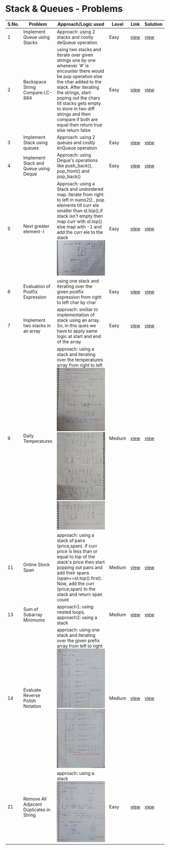 # Stack & Queues - Problems

S.No. | Problem | Approach/Logic used | Level | Link | Solution |
------|---------|---------------------|-------|------|----------|
1 | Implement Queue using Stacks | Approach: using 2 stacks and costly deQueue operation | Easy | [view](https://leetcode.com/problems/implement-queue-using-stacks/description/) | [view](Q-using-stacks.cpp) 
2 | Backspace String Compare LC-884 | using two stacks and iterate over given strings one by one whenever '#' is encounter there would be pop operation else the char added to the stack. After iterating the strings, start poping out the chars till stacks gets empty to store in two diff strings and then compare if both are equal then return true else return false | Easy | [view](https://leetcode.com/problems/backspace-string-compare/description/) | [view](backspace-str-comp.cpp) 
3 | Implement Stack using queues | Approach: using 2 queues and costly enQueue operation | Easy | [view](https://leetcode.com/problems/implement-stack-using-queues/description/) | [view](stack-using-queues.cpp) 
4 | Implement Stack and Queue using Deque | Approach: using Deque's operations like push_back(), pop_front() and pop_back() | Easy | [view](https://www.geeksforgeeks.org/implement-stack-queue-using-deque/) | [view](implement-stack-queue-using-deque.cpp) 
5 | Next greater element-I | Approach: using a Stack and undordered map. Iterate from right to left in nums2[] , pop elements till curr ele smaller than st.top(),if stack isn't empty then map curr with st.top() else map with -1 and add the curr ele to the stack ![image-1](https://github.com/rishav197/DSA_Sheet_280/blob/main/Stack-and-Queues/images/img5.jpg) | Easy | [view](https://leetcode.com/problems/next-greater-element-i/description/) | [view](nxt-gtr-element-I.cpp) 
6 | Evaluation of Postfix Expression | using one stack and iterating over the given postfix expression from right to left char by char | Easy | [view](https://practice.geeksforgeeks.org/problems/evaluation-of-postfix-expression1735/1?utm_source=gfg&utm_medium=article&utm_campaign=bottom_sticky_on_article) | [view](Eval-Of-Postfix-express.cpp) 
7 | Implement two stacks in an array | approach: smiliar to implementation of stack using an array. So, in this ques we have to apply same logic at start and end of the array | Easy | [view](https://practice.geeksforgeeks.org/problems/implement-two-stacks-in-an-array/1?utm_source=gfg&utm_medium=article&utm_campaign=bottom_sticky_on_article) | [view](implement-two-stacks-in-an-arr.cpp) 
9 | Daily Temperatures | approach: using a stack and iterating over the temperatures array from right to left ![LC739-1](https://github.com/rishav197/DSA_Sheet_280/blob/main/Stack-and-Queues/images/LC739-1.jpg) ![LC739-2](https://github.com/rishav197/DSA_Sheet_280/blob/main/Stack-and-Queues/images/LC739-2.jpg) ![LC739-3](https://github.com/rishav197/DSA_Sheet_280/blob/main/Stack-and-Queues/images/LC739-3.jpg) | Medium | [view](https://leetcode.com/problems/daily-temperatures/description/) | [view](daily-temp.cpp) 
11 | Online Stock Span | approach: using a stack of pairs (price,span). if curr price is less than or equal to top of the stack's price then start popping out pairs and add their spans (span+=st.top().first). Now, add the curr (price,span) to the stack and return span count | Medium | [view](https://leetcode.com/problems/online-stock-span/description/) | [view](Online-stock-span.cpp) 
13 | Sum of Subarray Minimums | approach1: using nested loops, approach2: using a stack | Medium | [view](https://leetcode.com/problems/sum-of-subarray-minimums/description/) | [view](sumOfSubarrMins.cpp) 
14 | Evaluate Reverse Polish Notation | approach: using one stack and iterating over the given prefix array from left to right ![image-14_1](https://github.com/rishav197/DSA_Sheet_280/blob/main/Stack-and-Queues/images/img14_1.jpg) ![image-14_2](https://github.com/rishav197/DSA_Sheet_280/blob/main/Stack-and-Queues/images/img14_2.jpg)| Medium | [view](https://leetcode.com/problems/evaluate-reverse-polish-notation/description/) | [view](rev-polish-notation.cpp) 
21 | Remove All Adjacent Duplicates in String | approach: using a stack ![image-21_1](https://github.com/rishav197/DSA_Sheet_280/blob/main/Stack-and-Queues/images/img-1047.jpg) | Easy | [view](https://leetcode.com/problems/remove-all-adjacent-duplicates-in-string/description/) | [view](remove-all-adj-dups-in-str.cpp) 
